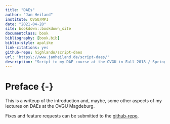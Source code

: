 ```yaml
--- 
title: "DAEs"
author: "Jan Heiland"
institute: OVGU/MPI
date: "2021-04-28"
site: bookdown::bookdown_site
documentclass: book
bibliography: [book.bib]
biblio-style: apalike
link-citations: yes
github-repo: highlando/script-daes
url: 'https\://www.janheiland.de/script-daes/'
description: "Script to my DAE course at the OVGU in Fall 2018 / Spring 2021"
---
```


# Preface {-}

This is a writeup of the introduction and, maybe, some other aspects of my lectures on DAEs at the OVGU Magdeburg.

Fixes and feature requests can be submitted to the [github-repo](https://github.com/highlando/script-daes).
